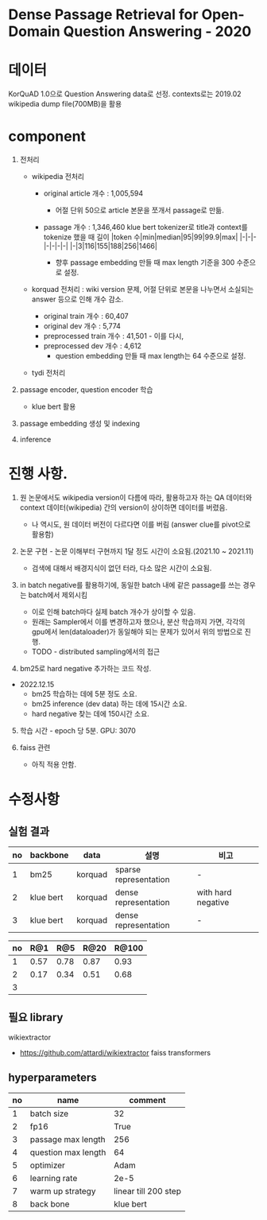 # Dense Passage Retrieval for Open-Domain Question Answering - 2020

# 데이터
KorQuAD 1.0으로 Question Answering data로 선정.
contexts로는 2019.02 wikipedia dump file(700MB)을 활용

# component
1. 전처리
    - wikipedia 전처리 
        - original article 개수 : 1,005,594
            - 어절 단위 50으로 article 본문을 쪼개서 passage로 만듦.
        - passage 개수 : 1,346,460
            klue bert tokenizer로 title과 context를 tokenize 했을 때 길이
            |token 수|min|median|95|99|99.9|max|
            |-|-|-|-|-|-|-|
            |-|3|116|155|188|256|1466|
         
             - 향후 passage embedding 만들 때 max length 기준을 300 수준으로 설정.  
         
         
    - korquad 전처리 : wiki version 문제, 어절 단위로 본문을 나누면서 소실되는 answer 등으로 인해 개수 감소.
        - original train 개수 : 60,407
        - original dev 개수 : 5,774
        - preprocessed train 개수 : 41,501 - 이를 다시, 
        - preprocessed dev 개수 : 4,612  
            - question embedding 만들 때 max length는 64 수준으로 설정.  
        
    - tydi 전처리  
    
    
2. passage encoder, question encoder 학습  
    - klue bert 활용
3. passage embedding 생성 및 indexing    
4. inference 

# 진행 사항.
1. 원 논문에서도 wikipedia version이 다름에 따라, 활용하고자 하는 QA 데이터와 context 데이터(wikipedia) 간의 version이 상이하면 데이터를 버렸음.
    - 나 역시도, 원 데이터 버전이 다르다면 이를 버림 (answer clue를 pivot으로 활용함) 
    
2. 논문 구현 - 논문 이해부터 구현까지 1달 정도 시간이 소요됨.(2021.10 ~ 2021.11)
    - 검색에 대해서 배경지식이 없던 터라, 다소 많은 시간이 소요됨.
    
3. in batch negative를 활용하기에, 동일한 batch 내에 같은 passage를 쓰는 경우는 batch에서 제외시킴
    - 이로 인해 batch마다 실제 batch 개수가 상이할 수 있음.
    - 원래는 Sampler에서 이를 변경하고자 했으나, 분산 학습까지 가면, 각각의 gpu에서 len(dataloader)가 동일해야 되는 문제가 있어서 위의 방법으로 진행.
    - TODO - distributed sampling에서의 접근

4. bm25로 hard negative 추가하는 코드 작성. 
- 2022.12.15
    - bm25 학습하는 데에 5분 정도 소요.
    - bm25 inference (dev data) 하는 데에 15시간 소요. 
    - hard negative 찾는 데에 150시간 소요.

5. 학습 시간 - epoch 당 5분. GPU: 3070

6. faiss 관련
    - 아직 적용 안함.

# 수정사항  

## 실험 결과
|no|backbone|data|설명|비고|
|-|-|-|-|-|
|1|bm25|korquad|sparse representation|-|
|2|klue bert|korquad|dense representation|with hard negative|
|3|klue bert|korquad|dense representation|-|

|no|R@1|R@5|R@20|R@100|
|-|-|-|-|-|
|1|0.57|0.78|0.87|0.93|
|2|0.17|0.34|0.51|0.68|
|3|||||

## 필요 library
wikiextractor
- https://github.com/attardi/wikiextractor
faiss
transformers

## hyperparameters
|no|name|comment|
|-|-|-|
|1|batch size|32|
|2|fp16|True|
|3|passage max length|256|
|4|question max length|64|
|5|optimizer|Adam|
|6|learning rate|2e-5|
|7|warm up strategy|linear till 200 step|
|8|back bone|klue bert|